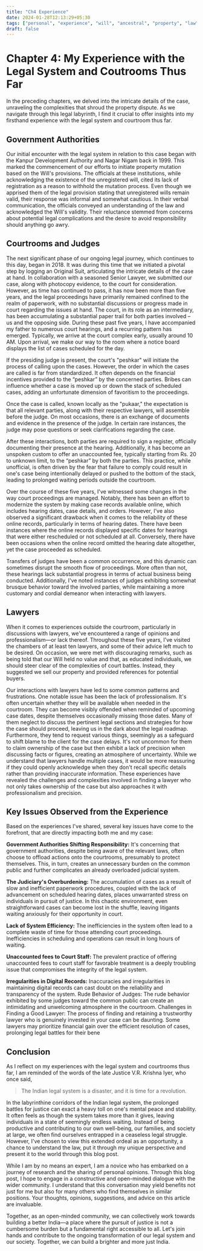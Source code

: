 ```yaml
---
title: "Ch4 Experience"
date: 2024-01-28T12:13:29+05:30
tags: ["personal", "experience", "will", "ancestral", "property", "law"]
draft: false
---
```


# Chapter 4: My Experience with the Legal System and Coutrooms Thus Far

In the preceding chapters, we delved into the intricate details of the case, unraveling the complexities that shroud the property dispute. As we navigate through this legal labyrinth, I find it crucial to offer insights into my firsthand experience with the legal system and courtroom thus far.


## Government Authorities 
Our initial encounter with the legal system in relation to this case began with the Kanpur Development Authority and Nagar Nigam back in 1999. This marked the commencement of our efforts to initiate property mutation based on the Will's provisions. The officials at these institutions, while acknowledging the existence of the unregistered will, cited its lack of registration as a reason to withhold the mutation process. Even though we apprised them of the legal provision stating that unregistered wills remain valid, their response was informal and somewhat cautious. In their verbal communication, the officials conveyed an understanding of the law and acknowledged the Will's validity. Their reluctance stemmed from concerns about potential legal complications and the desire to avoid responsibility should anything go awry. 


## Courtrooms and Judges
The next significant phase of our ongoing legal journey, which continues to this day, began in 2018. It was during this time that we initiated a pivotal step by logging an Original Suit, articulating the intricate details of the case at hand. In collaboration with a seasoned Senior Lawyer, we submitted our case, along with photocopy evidence, to the court for consideration. However, as time has continued to pass, it has now been more than five years, and the legal proceedings have primarily remained confined to the realm of paperwork, with no substantial discussions or progress made in court regarding the issues at hand. The court, in its role as an intermediary, has been accumulating a substantial paper trail for both parties involved – us and the opposing side. 
During these past five years, I have accompanied my father to numerous court hearings, and a recurring pattern has emerged. Typically, we arrive at the court complex early, usually around 10 AM. Upon arrival, we make our way to the room where a notice board displays the list of cases scheduled for the day.

If the presiding judge is present, the court's "peshkar" will initiate the process of calling upon the cases. However, the order in which the cases are called is far from standardized. It often depends on the financial incentives provided to the “peshkar” by the concerned parties. Bribes can influence whether a case is moved up or down the stack of scheduled cases, adding an unfortunate dimension of favoritism to the proceedings.

Once the case is called, known locally as the "pukaar," the expectation is that all relevant parties, along with their respective lawyers, will assemble before the judge. On most occasions, there is an exchange of documents and evidence in the presence of the judge. In certain rare instances, the judge may pose questions or seek clarifications regarding the case.

After these interactions, both parties are required to sign a register, officially documenting their presence at the hearing. Additionally, it has become an unspoken custom to offer an unaccounted fee, typically starting from Rs. 20 to unknown limit, to the “peshkar” by both the parties. This practice, while unofficial, is often driven by the fear that failure to comply could result in one's case being intentionally delayed or pushed to the bottom of the stack, leading to prolonged waiting periods outside the courtroom. 

Over the course of these five years, I've witnessed some changes in the way court proceedings are managed. Notably, there has been an effort to modernize the system by making case records available online, which includes hearing dates, case details, and orders. However, I've also observed a significant drawback when it comes to the reliability of these online records, particularly in terms of hearing dates. There have been instances where the online records displayed specific dates for hearings that were either rescheduled or not scheduled at all. Conversely, there have been occasions when the online record omitted the hearing date altogether, yet the case proceeded as scheduled.

Transfers of judges have been a common occurrence, and this dynamic can sometimes disrupt the smooth flow of proceedings. More often than not, these hearings lack substantial progress in terms of actual business being conducted. Additionally, I've noted instances of judges exhibiting somewhat brusque behavior toward the involved parties, while maintaining a more customary and cordial demeanor when interacting with lawyers. 

## Lawyers

When it comes to experiences outside the courtroom, particularly in discussions with lawyers, we've encountered a range of opinions and professionalism—or lack thereof. Throughout these five years, I've visited the chambers of at least ten lawyers, and some of their advice left much to be desired. On occasion, we were met with discouraging remarks, such as being told that our Will held no value and that, as educated individuals, we should steer clear of the complexities of court battles. Instead, they suggested we sell our property and provided references for potential buyers.

Our interactions with lawyers have led to some common patterns and frustrations. One notable issue has been the lack of professionalism. It's often uncertain whether they will be available when needed in the courtroom. They can become visibly offended when reminded of upcoming case dates, despite themselves occasionally missing those dates. Many of them neglect to discuss the pertinent legal sections and strategies for how the case should proceed, leaving us in the dark about the legal roadmap.
Furthermore, they tend to request various things, seemingly as a safeguard to shift blame to the client for the  case delays. It's not uncommon for them to claim ownership of the case but then exhibit a lack of precision when discussing facts or figures, creating an atmosphere of uncertainty. While we understand that lawyers handle multiple cases, it would be more reassuring if they could openly acknowledge when they don't recall specific details rather than providing inaccurate information. These experiences have revealed the challenges and complexities involved in finding a lawyer who not only takes ownership of the case but also approaches it with professionalism and precision.


## Key Issues Observed from the Experience
Based on the experiences I've shared, several key issues have come to the forefront, that are  directly impacting both me and my case:

**Government Authorities Shifting Responsibility:** It's concerning that government authorities, despite being aware of the relevant laws, often choose to offload actions onto the courtrooms, presumably to protect themselves. This, in turn, creates an unnecessary burden on the common public and further complicates an already overloaded judicial system.


**The Judiciary's Overburdening:** The accumulation of cases as a result of slow and inefficient paperwork procedures, coupled with the lack of advancement on scheduled hearing dates, places unwarranted stress on individuals in pursuit of justice. In this chaotic environment, even straightforward cases can become lost in the shuffle, leaving litigants waiting anxiously for their opportunity in court.


**Lack of System Efficiency:** The inefficiencies in the system often lead to a complete waste of time for those attending court proceedings. Inefficiencies in scheduling and operations can result in long hours of waiting.


**Unaccounted fees to Court Staff:** The prevalent practice of offering unaccounted fees to court staff for favorable treatment is a deeply troubling issue that compromises the integrity of the legal system.


**Irregularities in Digital Records:** Inaccuracies and irregularities in maintaining digital records can cast doubt on the reliability and transparency of the system.
Rude Behavior of Judges: The rude behavior exhibited by some judges toward the common public can create an intimidating and unwelcoming atmosphere in the courtroom.
Challenges in Finding a Good Lawyer: The process of finding and retaining a trustworthy lawyer who is genuinely invested in your case can be daunting. Some lawyers may prioritize financial gain over the efficient resolution of cases, prolonging legal battles for their bene


## Conclusion
As I reflect on my experiences with the legal system and courtrooms thus far, I am reminded of the words of the late Justice V.R. Krishna Iyer, who once said, 
> The Indian legal system is a disaster, and it is time for a revolution. 

In the labyrinthine corridors of the Indian legal system, the prolonged battles for justice can exact a heavy toll on one's mental peace and stability. It often feels as though the system takes more than it gives, leaving individuals in a state of seemingly endless waiting. Instead of being productive and contributing to our own well-being, our families, and society at large, we often find ourselves entrapped in a ceaseless legal struggle.
However, I've chosen to view this extended ordeal as an opportunity, a chance to understand the law, put it through my unique perspective and present it to the world through this blog post. 

While I am by no means an expert, I am a novice who has embarked on a journey of research and the sharing of personal opinions. Through this blog post, I hope to engage in a constructive and open-minded dialogue with the wider community. I understand that this conversation may yield benefits not just for me but also for many others who find themselves in similar positions. Your thoughts, opinions, suggestions, and advice on this article are invaluable. 

Together, as an open-minded community, we can collectively work towards building a better India—a place where the pursuit of justice is not a cumbersome burden but a fundamental right accessible to all. Let's join hands and contribute to the ongoing transformation of our legal system and our society. Together, we can build a brighter and more just India.

